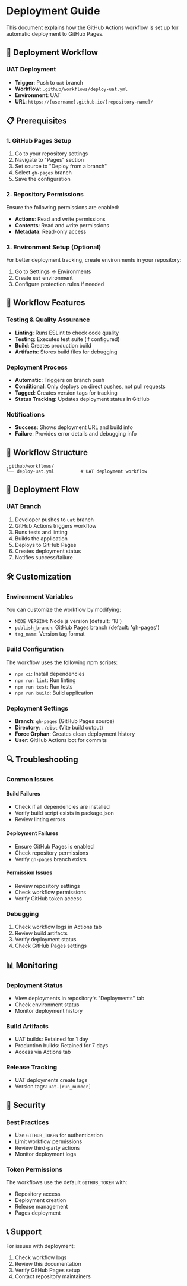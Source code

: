 # Deployment Guide

This document explains how the GitHub Actions workflow is set up for automatic deployment to GitHub Pages.

## 🚀 Deployment Workflow

### UAT Deployment

- **Trigger**: Push to `uat` branch
- **Workflow**: `.github/workflows/deploy-uat.yml`
- **Environment**: UAT
- **URL**: `https://[username].github.io/[repository-name]/`

## 📋 Prerequisites

### 1. GitHub Pages Setup

1. Go to your repository settings
2. Navigate to "Pages" section
3. Set source to "Deploy from a branch"
4. Select `gh-pages` branch
5. Save the configuration

### 2. Repository Permissions

Ensure the following permissions are enabled:

- **Actions**: Read and write permissions
- **Contents**: Read and write permissions
- **Metadata**: Read-only access

### 3. Environment Setup (Optional)

For better deployment tracking, create environments in your repository:

1. Go to Settings → Environments
2. Create `uat` environment
3. Configure protection rules if needed

## 🔧 Workflow Features

### Testing & Quality Assurance

- **Linting**: Runs ESLint to check code quality
- **Testing**: Executes test suite (if configured)
- **Build**: Creates production build
- **Artifacts**: Stores build files for debugging

### Deployment Process

- **Automatic**: Triggers on branch push
- **Conditional**: Only deploys on direct pushes, not pull requests
- **Tagged**: Creates version tags for tracking
- **Status Tracking**: Updates deployment status in GitHub

### Notifications

- **Success**: Shows deployment URL and build info
- **Failure**: Provides error details and debugging info

## 📁 Workflow Structure

```
.github/workflows/
└── deploy-uat.yml          # UAT deployment workflow
```

## 🔄 Deployment Flow

### UAT Branch

1. Developer pushes to `uat` branch
2. GitHub Actions triggers workflow
3. Runs tests and linting
4. Builds the application
5. Deploys to GitHub Pages
6. Creates deployment status
7. Notifies success/failure

## 🛠️ Customization

### Environment Variables

You can customize the workflow by modifying:

- `NODE_VERSION`: Node.js version (default: '18')
- `publish_branch`: GitHub Pages branch (default: 'gh-pages')
- `tag_name`: Version tag format

### Build Configuration

The workflow uses the following npm scripts:

- `npm ci`: Install dependencies
- `npm run lint`: Run linting
- `npm run test`: Run tests
- `npm run build`: Build application

### Deployment Settings

- **Branch**: `gh-pages` (GitHub Pages source)
- **Directory**: `./dist` (Vite build output)
- **Force Orphan**: Creates clean deployment history
- **User**: GitHub Actions bot for commits

## 🔍 Troubleshooting

### Common Issues

#### Build Failures

- Check if all dependencies are installed
- Verify build script exists in package.json
- Review linting errors

#### Deployment Failures

- Ensure GitHub Pages is enabled
- Check repository permissions
- Verify `gh-pages` branch exists

#### Permission Issues

- Review repository settings
- Check workflow permissions
- Verify GitHub token access

### Debugging

1. Check workflow logs in Actions tab
2. Review build artifacts
3. Verify deployment status
4. Check GitHub Pages settings

## 📊 Monitoring

### Deployment Status

- View deployments in repository's "Deployments" tab
- Check environment status
- Monitor deployment history

### Build Artifacts

- UAT builds: Retained for 1 day
- Production builds: Retained for 7 days
- Access via Actions tab

### Release Tracking

- UAT deployments create tags
- Version tags: `uat-[run_number]`

## 🔐 Security

### Best Practices

- Use `GITHUB_TOKEN` for authentication
- Limit workflow permissions
- Review third-party actions
- Monitor deployment logs

### Token Permissions

The workflows use the default `GITHUB_TOKEN` with:

- Repository access
- Deployment creation
- Release management
- Pages deployment

## 📞 Support

For issues with deployment:

1. Check workflow logs
2. Review this documentation
3. Verify GitHub Pages setup
4. Contact repository maintainers
